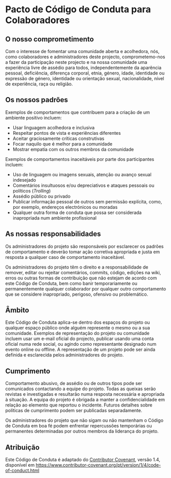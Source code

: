 # Pacto de Código de Conduta para Colaboradores

## O nosso comprometimento

Com o interesse de fomentar uma comunidade aberta e acolhedora, nós, como colaboradores e
administradores deste projecto, comprometemo-nos a fazer da participação neste projecto e na nossa
comunidade uma experiência livre de assédio para todos, independentemente da aparência pessoal,
deficiência, diferença corporal, etnia, género, idade, identidade ou expressão de género,
identidade ou orientação sexual, nacionalidade, nível de experiência, raça ou religião.


## Os nossos padrões

Exemplos de comportamentos que contribuem para a criação de um ambiente positivo incluem:

* Usar linguagem acolhedora e inclusiva
* Respeitar pontos de vista e experiências diferentes
* Aceitar graciosamente críticas construtivas
* Focar naquilo que é melhor para a comunidade
* Mostrar empatia com os outros membros da comunidade

Exemplos de comportamentos inaceitáveis por parte dos participantes incluem:

* Uso de linguagem ou imagens sexuais, atenção ou avanço sexual indesejado
* Comentários insultuosos e/ou depreciativos e ataques pessoais ou políticos (*Trolling*)
* Assédio público ou privado
* Publicar informação pessoal de outros sem permissão explícita, como, por exemplo, endereços
electrónicos ou moradas
* Qualquer outra forma de conduta que possa ser considerada inapropriada num ambiente profissional


## As nossas responsabilidades

Os administradores do projeto são responsáveis por esclarecer os padrões de comportamento e deverão
tomar ação corretiva apropriada e justa em resposta a qualquer caso de comportamento inaceitável.

Os administradores do projeto têm o direito e a responsabilidade de remover, editar ou rejeitar
comentários, commits, código, edições na wiki, erros ou outras formas de contribuição que não
estejam de acordo com este Código de Conduta, bem como banir temporariamente ou permanentemente
qualquer colaborador por qualquer outro comportamento que se considere inapropriado, perigoso,
ofensivo ou problemático.


## Âmbito

Este Código de Conduta aplica-se dentro dos espaços do projeto ou qualquer espaço público onde
alguém represente o mesmo ou a sua comunidade. Exemplos de representação do projeto ou comunidade
incluem usar um e-mail oficial do projecto, publicar usando uma conta oficial numa rede social,
ou agindo como representante designado num evento online ou offline. A representação de um projeto
pode ser ainda definida e esclarecida pelos administradores do projeto.


## Cumprimento

Comportamento abusivo, de assédio ou de outros tipos pode ser comunicados contactando a equipe do
projeto. Todas as queixas serão revistas e investigadas e resultarão numa resposta necessária e
apropriada à situação. A equipa do projeto é obrigada a manter a confidencialidade em relação ao
elemento que reportou o incidente. Futuros detalhes sobre políticas de cumprimento podem ser
publicadas separadamente.

Os administradores do projeto que não sigam ou não mantenham o Código de Conduta em boa fé podem
enfrentar repercussões temporárias ou permanentes determinadas por outros membros da liderança do
projeto.


## Atribuição

Este Código de Conduta é adaptado do [Contributor Covenant](https://www.contributor-covenant.org),
versão 1.4, disponível em https://www.contributor-covenant.org/pt/version/1/4/code-of-conduct.html
